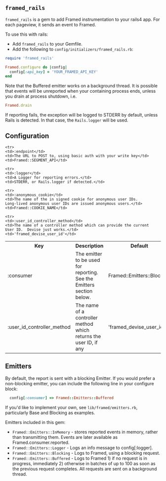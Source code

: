 `framed_rails`
------------

`framed_rails` is a gem to add Framed instrumentation to your rails4
app.  For each pageview, it sends an event to Framed.

To use this with rails:


 * Add `framed_rails` to your Gemfile.
 * Add the following to `config/initializers/framed_rails.rb`:

```ruby
require 'framed_rails'

Framed.configure do |config|
  config[:api_key] = 'YOUR_FRAMED_API_KEY'
end
```

Note that the Buffered emitter works on a background thread.  It is
possible that events will be unreported when your containing process
ends, unless you drain at process shutdown, i.e.

```ruby
Framed.drain
```

If reporting fails, the exception will be logged to STDERR by default,
unless Rails is detected.  In that case, the `Rails.logger` will be
used.


Configuration
-------------

<table>
	<tr>
    <th>Key</th>
    <th>Description</th>
    <th>Default</th>
  </tr>

  <tr>
    <td>:consumer</td>
    <td>The emitter to be used for reporting.  See the Emitters
    section below.</td>
    <td>Framed::Emitters::Blocking</td>
  </tr>

	<tr>
    <td>:endpoint</td>
    <td>The URL to POST to, using basic auth with your write key</td>
    <td>Framed::SEGMENT_API</td>
  </tr>

  <tr>
    <td>:user_id_controller_method</td>
    <td>The name of a controller method which returns the user ID, if
    any</td>
    <td>'framed_devise_user_id'</td>
  </tr>

	<tr>
    <td>:logger</td>
    <td>A Logger for reporting errors.</td>
    <td>STDERR, or Rails.logger if detected.</td>
  </tr>

	<tr>
    <td>:anonymous_cookie</td>
    <td>The name of the in signed cookie for anonymous user IDs.
    Long-lived anonymous user IDs are issued anonymous users.</td>
    <td>Framed::COOKIE_NAME</td>
  </tr>

	<tr>
    <td>:user_id_controller_method</td>
    <td>The name of a controller method which can provide the current
    User ID.  Devise just works.</td>
    <td>'framed_devise_user_id'</td>
  </tr>
</table>

Emitters
--------

By default, the report is sent with a blocking Emitter.  If you would
prefer a non-blocking emitter, you can include the following line in
your configure block:


```ruby
  config[:consumer] => Framed::Emitters::Buffered
```

If you'd like to implement your own, see `lib/framed/emitters.rb`,
particularly Base and Blocking as examples.

Emitters included in this gem:

 * `Framed::Emitters::InMemory` - stores reported events in memory,
   rather than transmitting them.   Events are later available as
   Framed.consumer.reported.
 * `Framed::Emitters::Logger` - Logs an info message to config[:logger].
 * `Framed::Emitters::Blocking` - Logs to Framed, using a blocking request.
 * `Framed::Emitters::Buffered` - Logs to Framed 1) if no request is in progress, immediately 2) otherwise in batches of up to 100 as soon as the previous request completes.  All requests are sent on a background thread.
 